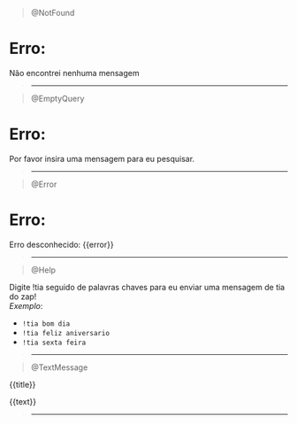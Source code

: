 > @NotFound

# Erro:

Não encontrei nenhuma mensagem

> ---

> @EmptyQuery

# Erro:

Por favor insira uma mensagem para eu pesquisar.

> ---

> @Error

# Erro:

Erro desconhecido: {{error}}

> ---

> @Help

Digite !tia seguido de palavras chaves para eu enviar uma mensagem de tia do zap!
<br>
_Exemplo_:

- `!tia bom dia`
- `!tia feliz aniversario`
- `!tia sexta feira`

> ---

> @TextMessage

{{title}}

{{text}}

> ---
